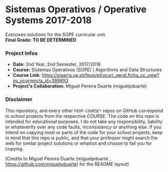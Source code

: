 # Sistemas Operativos / Operative Systems 2017-2018
Exercises solutions for the SOPE curricular unit.
<br/><b>Final Grade: TO BE DETERMINED</b>

### Project Infos
* **Date:** 2nd Year, 2nd Semester, 2017/2018
* **Course:** Sistemas Operativos (SOPE) | Algorithms and Data Structures
* **Course Link:** https://sigarra.up.pt/feup/pt/ucurr_geral.ficha_uc_view?pv_ocorrencia_id=399893
* **Project's Collaboration:** Miguel Pereira Duarte (miguelpduarte)


### Disclaimer
This repository, and every other `FEUP-COURSE*` repos on GitHub correspond to school projects from the respective *COURSE*. The code on this repo is intended for educational purposes. I do not take any responsibility, liability or whateverity over any code faults, inconsistency or anything else. If you intend on copying most or parts of the code for your school projects, keep in mind that this repo is public, and that your professor might search the web for similar project solutions or whatnot and choose to fail you for copying.

(Credits to Miguel Pereira Duarte (miguelpduarte , https://github.com/miguelpduarte) for the README layout)

